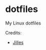 # dotfiles
My Linux dotfiles

Credits:
- [Jilles](http://jilles.me/badassify-your-terminal-and-shell/)
